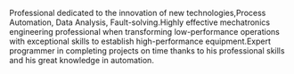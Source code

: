 Professional dedicated to the innovation of new technologies,Process Automation, Data Analysis, 
Fault-solving.Highly effective mechatronics engineering professional when transforming low-performance 
operations with exceptional skills to establish high-performance equipment.Expert programmer in 
completing projects on time thanks to his professional skills and his great knowledge in automation.
